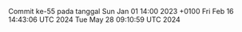 Commit ke-55 pada tanggal Sun Jan 01 14:00 2023 +0100
Fri Feb 16 14:43:06 UTC 2024
Tue May 28 09:10:59 UTC 2024
